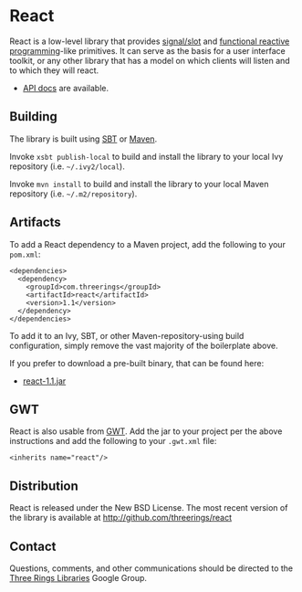 React
=====

React is a low-level library that provides [signal/slot] and [functional
reactive programming]-like primitives. It can serve as the basis for a user
interface toolkit, or any other library that has a model on which clients will
listen and to which they will react.

* [API docs](http://threerings.github.com/react/apidocs/) are available.

Building
--------

The library is built using [SBT] or [Maven].

Invoke `xsbt publish-local` to build and install the library to your local
Ivy repository (i.e. `~/.ivy2/local`).

Invoke `mvn install` to build and install the library to your local Maven
repository (i.e. `~/.m2/repository`).

Artifacts
---------

To add a React dependency to a Maven project, add the following to your
`pom.xml`:

    <dependencies>
      <dependency>
        <groupId>com.threerings</groupId>
        <artifactId>react</artifactId>
        <version>1.1</version>
      </dependency>
    </dependencies>

To add it to an Ivy, SBT, or other Maven-repository-using build configuration,
simply remove the vast majority of the boilerplate above.

If you prefer to download a pre-built binary, that can be found here:

* [react-1.1.jar](http://repo2.maven.org/maven2/com/threerings/react/1.1/react-1.1.jar)

GWT
---

React is also usable from [GWT](http://code.google.com/webtoolkit/). Add the
jar to your project per the above instructions and add the following to your
`.gwt.xml` file:

    <inherits name="react"/>

Distribution
------------

React is released under the New BSD License. The most recent version of the
library is available at http://github.com/threerings/react

Contact
-------

Questions, comments, and other communications should be directed to the [Three
Rings Libraries](http://groups.google.com/group/ooo-libs) Google Group.

[signal/slot]: http://en.wikipedia.org/wiki/Signals_and_slots
[functional reactive programming]: http://en.wikipedia.org/wiki/Functional_reactive_programming
[SBT]: http://github.com/harrah/xsbt/wiki/Setup
[Maven]: http://maven.apache.org/
